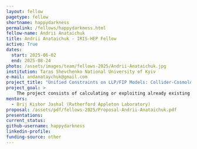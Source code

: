 ```yaml
---
layout: fellow
pagetype: fellow
shortname: happydarkness
permalink: /fellows/happydarkness.html
fellow-name: Andrii Anataichuk
title: Andrii Anataichuk - IRIS-HEP Fellow
active: True
dates:
  start: 2025-06-02
  end: 2025-08-24
photo: /assets/images/team/fellows-2025/Andrii-Anataichuk.jpg
institution: Taras Shevchenko National University of Kyiv
e-mail: andanataychuk@gmail.com
project_title: "Unified Constraints on LLP/FIP Models: Collider-Cosmology Synergy"
project_goal: >
    The project consists of calculating or exploiting already existing constraints from experimental collider and cosmological data, and carefully combining these results into a unified picture that shows allowed regions for dark matter. We want to integrate collider data (ATLAS/CMS mono-X searches, LHCb displaced vertex results) with cosmological constraints (Planck relic density, CMB distortions). Using Bayesian inference methods (e.g., MCMC), we will construct posterior distributions for key parameters (mχmχ, gDgD). Deliverables include combined exclusion plots that highlight regions of parameter space accessible to both colliders and cosmology.
mentors:
  - Brij Kishor Jashal (Rutherford Appleton Laboratory)
proposal: /assets/pdf/fellows-2025/Proposal-Andrii-Anataichuk.pdf
presentations:
current_status:
github-username: happydarkness
linkedin-profile:
funding-source: other
---
```


